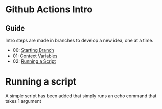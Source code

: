 # Github Actions Intro

## Guide  
Intro steps are made in branches to develop a new idea, one at a time.

- 00: [Starting Branch](https://github.com/BlueBastion/DEV-github-actions-example/tree/00-start)
- 01: [Context Variables](https://github.com/BlueBastion/DEV-github-actions-example/tree/01-contexts)
- 02: [Running a Script](https://github.com/BlueBastion/DEV-github-actions-example/tree/02-running-a-script)


# Running a script
A simple script has been added that simply runs an echo command that takes 1 argument
